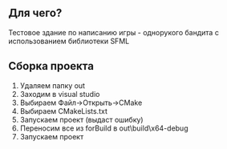 ## Для чего?
Тестовое здание по написанию игры - однорукого бандита с использованием библиотеки SFML
## Сборка проекта
1. Удаляем папку out
2. Заходим в visual studio
3. Выбираем Файл->Открыть->CMake
4. Выбираем CMakeLists.txt
5. Запускаем проект (выдаст ошибку)
6. Переносим все из forBuild в out\build\x64-debug
7. Запускаем проект

